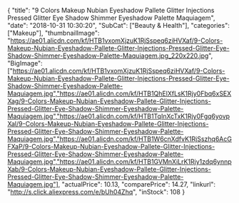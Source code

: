{
	"title": "9 Colors Makeup Nubian Eyeshadow Pallete Glitter Injections Pressed Glitter Eye Shadow Shimmer Eyeshadow Palette Maquiagem",
	"date": "2018-10-31 10:30:20",
	"SubCat": ["Beauty & Health"],
	"categories": ["Makeup"],
	"thumbnailImage": "https://ae01.alicdn.com/kf/HTB1vxomXjzuK1RjSspeq6ziHVXaf/9-Colors-Makeup-Nubian-Eyeshadow-Pallete-Glitter-Injections-Pressed-Glitter-Eye-Shadow-Shimmer-Eyeshadow-Palette-Maquiagem.jpg_220x220.jpg",
	"BigImage": ["https://ae01.alicdn.com/kf/HTB1vxomXjzuK1RjSspeq6ziHVXaf/9-Colors-Makeup-Nubian-Eyeshadow-Pallete-Glitter-Injections-Pressed-Glitter-Eye-Shadow-Shimmer-Eyeshadow-Palette-Maquiagem.jpg","https://ae01.alicdn.com/kf/HTB1QhElXfLsK1Rjy0Fbq6xSEXXag/9-Colors-Makeup-Nubian-Eyeshadow-Pallete-Glitter-Injections-Pressed-Glitter-Eye-Shadow-Shimmer-Eyeshadow-Palette-Maquiagem.jpg","https://ae01.alicdn.com/kf/HTB1TqInXcTxK1Rjy0Fgq6yovpXal/9-Colors-Makeup-Nubian-Eyeshadow-Pallete-Glitter-Injections-Pressed-Glitter-Eye-Shadow-Shimmer-Eyeshadow-Palette-Maquiagem.jpg","https://ae01.alicdn.com/kf/HTB1W6cnXdfvK1RjSszhq6AcGFXaP/9-Colors-Makeup-Nubian-Eyeshadow-Pallete-Glitter-Injections-Pressed-Glitter-Eye-Shadow-Shimmer-Eyeshadow-Palette-Maquiagem.jpg","https://ae01.alicdn.com/kf/HTB1GVMnXiLrK1Rjy1zdq6ynnpXab/9-Colors-Makeup-Nubian-Eyeshadow-Pallete-Glitter-Injections-Pressed-Glitter-Eye-Shadow-Shimmer-Eyeshadow-Palette-Maquiagem.jpg"],
	"actualPrice": 10.13,
	"comparePrice": 14.27,
	"linkurl": "http://s.click.aliexpress.com/e/bUh04Zhq",
	"inStock": 108
}
